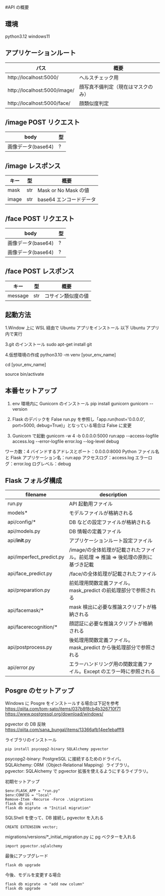 #API の概要

## 環境

python3.12
windows11

## アプリケーションルート

| パス                         | 概要                               |
| ---------------------------- | ---------------------------------- |
| http://localhost:5000/       | ヘルスチェック用                   |
| http://localhost:5000/image/ | 顔写真不備判定（現在はマスクのみ） |
| http://localhost:5000/face/  | 顔類似度判定                       |

## /image POST リクエスト

| body               | 型  |
| ------------------ | --- |
| 画像データ(base64) | ?   |

## /image レスポンス

| キー  | 型  | 概要                    |
| ----- | --- | ----------------------- |
| mask  | str | Mask or No Mask の値    |
| image | str | base64 エンコードデータ |

## /face POST リクエスト

| body               | 型  |
| ------------------ | --- |
| 画像データ(base64) | ?   |
| 画像データ(base64) | ?   |

## /face POST レスポンス

| キー    | 型  | 概要               |
| ------- | --- | ------------------ |
| message | str | コサイン類似度の値 |

## 起動方法

1.Window 上に WSL 経由で Ubuntu アプリをインストール
以下 Ubuntu アプリ内で実行

3.git のインストール
sudo apt-get install git

4.仮想環境の作成
python3.10 -m venv [your_env_name]

cd [your_env_name]

source bin/activate

## 本番セットアップ

1. env 環境内に Gunicorn のインストール
   pip install gunicorn
   gunicorn --version

2. Flask のデバックを False
   run.py を参照し「app.run(host='0.0.0.0', port=5000, debug=True)」となっている場合は False に変更

3. Gunicorn で起動
   gunicorn -w 4 -b 0.0.0.0:5000 run:app --access-logfile access.log --error-logfile error.log --log-level debug

ワーカ数：4
バインドするアドレスとポート：0.0.0.0:8000
Python ファイル名と Flask アプリケーション名：run:app
アクセスログ：access.log
エラーログ：error.log
ログレベル：debug

## Flask フォルダ構成

| filename                 | description                                                                     |
| ------------------------ | ------------------------------------------------------------------------------- |
| run.py                   | API 起動用ファイル                                                              |
| models\*                 | モデルファイルが格納される                                                      |
| api/config/\*            | DB などの設定ファイルが格納される                                               |
| api/models.py            | DB 情報の定義ファイル                                                           |
| api/**init**.py          | アプリケーションルート設定ファイル                                              |
| api/imperfect_predict.py | /image/の全体処理が記載されたファイル。前処理 ⇒ 推論 ⇒ 後処理の原則に基づき記載 |
| api/face_predict.py      | /face/の全体処理が記載されたファイル                                            |
| api/preparation.py       | 前処理用関数定義ファイル。mask_predict の前処理部分で参照される                 |
| api/facemask/\*          | mask 検出に必要な推論スクリプトが格納される                                     |
| api/facerecognition/\*   | 顔認証に必要な推論スクリプトが格納される                                        |
| api/postprocess.py       | 後処理用関数定義ファイル。mask_predict から後処理部分で参照される               |
| api/error.py             | エラーハンドリング用の関数定義ファイル。Except のエラー時に参照される           |

## Posgre のセットアップ

Windows に Posgre をインストールする場合は下記を参考  
https://qiita.com/tom-sato/items/037b8f8cb4b326710f71  
https://www.postgresql.org/download/windows/

pgvector の DB 反映　　
https://qiita.com/sana_bungal/items/13366afb14ee1ebafff8

ライブラリのインストール

```
pip install psycopg2-binary SQLAlchemy pgvector
```

psycopg2-binary: PostgreSQL に接続するためのドライバ。  
SQLAlchemy: ORM（Object-Relational Mapping）ライブラリ。  
pgvector: SQLAlchemy で pgvector 拡張を使えるようにするライブラリ。

初期セットアップ

```
$env:FLASK_APP = "run.py"
$env:CONFIG = "local"
Remove-Item -Recurse -Force .\migrations
flask db init
flask db migrate -m "Initial migration"
```

SQLShell を使って、DB 接続し pgvector を入れる

```
CREATE EXTENSION vector;
```

migrations/versions/\*\_initial_migration.py に pg ベクターを入れる

```
import pgvector.sqlalchemy
```

最後にアップグレード

```
flask db upgrade
```

今後、モデルを変更する場合

```
flask db migrate -m "add new column"
flask db upgrade
```

